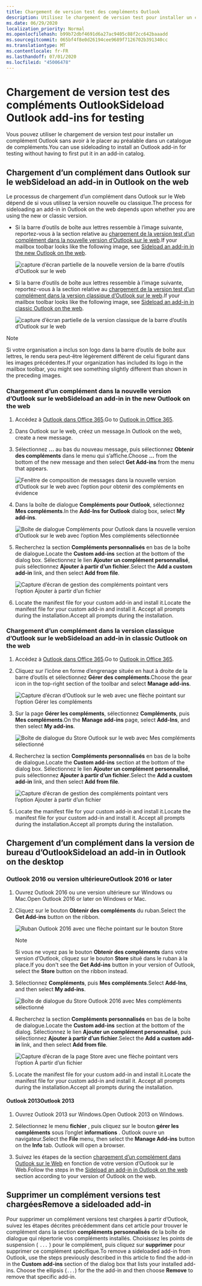 ```yaml
---
title: Chargement de version test des compléments Outlook
description: Utilisez le chargement de version test pour installer un complément Outlook sans avoir à le placer au préalable dans un catalogue de compléments.
ms.date: 06/29/2020
localization_priority: Normal
ms.openlocfilehash: b99b72dbf4691d6a27ac9405c88f2cc642baaadd
ms.sourcegitcommit: 065bf4f8e0d26194cee9689f7126702b391340cc
ms.translationtype: MT
ms.contentlocale: fr-FR
ms.lasthandoff: 07/01/2020
ms.locfileid: "45006478"
---
```

# <a name="sideload-outlook-add-ins-for-testing"></a><span data-ttu-id="eb431-103">Chargement de version test des compléments Outlook</span><span class="sxs-lookup"><span data-stu-id="eb431-103">Sideload Outlook add-ins for testing</span></span>

<span data-ttu-id="eb431-104">Vous pouvez utiliser le chargement de version test pour installer un complément Outlook sans avoir à le placer au préalable dans un catalogue de compléments.</span><span class="sxs-lookup"><span data-stu-id="eb431-104">You can use sideloading to install an Outlook add-in for testing without having to first put it in an add-in catalog.</span></span>

## <a name="sideload-an-add-in-in-outlook-on-the-web"></a><span data-ttu-id="eb431-105">Chargement d’un complément dans Outlook sur le web</span><span class="sxs-lookup"><span data-stu-id="eb431-105">Sideload an add-in in Outlook on the web</span></span>

<span data-ttu-id="eb431-106">Le processus de chargement d’un complément dans Outlook sur le Web dépend de si vous utilisez la version nouvelle ou classique.</span><span class="sxs-lookup"><span data-stu-id="eb431-106">The process for sideloading an add-in in Outlook on the web depends upon whether you are using the new or classic version.</span></span>

- <span data-ttu-id="eb431-107">Si la barre d’outils de boîte aux lettres ressemble à l’image suivante, reportez-vous à la section relative au [chargement de la version test d’un complément dans la nouvelle version d’Outlook sur le web](#sideload-an-add-in-in-the-new-outlook-on-the-web).</span><span class="sxs-lookup"><span data-stu-id="eb431-107">If your mailbox toolbar looks like the following image, see [Sideload an add-in in the new Outlook on the web](#sideload-an-add-in-in-the-new-outlook-on-the-web).</span></span>

    ![capture d’écran partielle de la nouvelle version de la barre d’outils d’Outlook sur le web](../images/outlook-on-the-web-new-toolbar.png)

- <span data-ttu-id="eb431-109">Si la barre d’outils de boîte aux lettres ressemble à l’image suivante, reportez-vous à la section relative au [chargement de la version test d’un complément dans la version classique d’Outlook sur le web](#sideload-an-add-in-in-classic-outlook-on-the-web).</span><span class="sxs-lookup"><span data-stu-id="eb431-109">If your mailbox toolbar looks like the following image, see [Sideload an add-in in classic Outlook on the web](#sideload-an-add-in-in-classic-outlook-on-the-web).</span></span>

    ![capture d’écran partielle de la version classique de la barre d’outils d’Outlook sur le web](../images/outlook-on-the-web-classic-toolbar.png)

> [!NOTE]
> <span data-ttu-id="eb431-111">Si votre organisation a inclus son logo dans la barre d’outils de boîte aux lettres, le rendu sera peut-être légèrement différent de celui figurant dans les images précédentes.</span><span class="sxs-lookup"><span data-stu-id="eb431-111">If your organization has included its logo in the mailbox toolbar, you might see something slightly different than shown in the preceding images.</span></span>

### <a name="sideload-an-add-in-in-the-new-outlook-on-the-web"></a><span data-ttu-id="eb431-112">Chargement d’un complément dans la nouvelle version d’Outlook sur le web</span><span class="sxs-lookup"><span data-stu-id="eb431-112">Sideload an add-in in the new Outlook on the web</span></span>

1. <span data-ttu-id="eb431-113">Accédez à [Outlook dans Office 365](https://outlook.office.com).</span><span class="sxs-lookup"><span data-stu-id="eb431-113">Go to [Outlook in Office 365](https://outlook.office.com).</span></span>

1. <span data-ttu-id="eb431-114">Dans Outlook sur le web, créez un message.</span><span class="sxs-lookup"><span data-stu-id="eb431-114">In Outlook on the web, create a new message.</span></span>

1. <span data-ttu-id="eb431-115">Sélectionnez **...** au bas du nouveau message, puis sélectionnez **Obtenir des compléments** dans le menu qui s’affiche.</span><span class="sxs-lookup"><span data-stu-id="eb431-115">Choose **...** from the bottom of the new message and then select **Get Add-ins** from the menu that appears.</span></span>

    ![Fenêtre de composition de messages dans la nouvelle version d’Outlook sur le web avec l’option pour obtenir des compléments en évidence](../images/outlook-on-the-web-new-get-add-ins.png)

1. <span data-ttu-id="eb431-117">Dans la boîte de dialogue **Compléments pour Outlook**, sélectionnez **Mes compléments**.</span><span class="sxs-lookup"><span data-stu-id="eb431-117">In the **Add-Ins for Outlook** dialog box, select **My add-ins**.</span></span>

    ![Boîte de dialogue Compléments pour Outlook dans la nouvelle version d’Outlook sur le web avec l’option Mes compléments sélectionnée](../images/outlook-on-the-web-new-my-add-ins.png)

1. <span data-ttu-id="eb431-119">Recherchez la section **Compléments personnalisés** en bas de la boîte de dialogue.</span><span class="sxs-lookup"><span data-stu-id="eb431-119">Locate the **Custom add-ins** section at the bottom of the dialog box.</span></span> <span data-ttu-id="eb431-120">Sélectionnez le lien **Ajouter un complément personnalisé**, puis sélectionnez **Ajouter à partir d’un fichier**.</span><span class="sxs-lookup"><span data-stu-id="eb431-120">Select the **Add a custom add-in** link, and then select **Add from file**.</span></span>

    ![Capture d’écran de gestion des compléments pointant vers l’option Ajouter à partir d’un fichier](../images/outlook-sideload-desktop-add-from-file.png)

1. <span data-ttu-id="eb431-122">Locate the manifest file for your custom add-in and install it.</span><span class="sxs-lookup"><span data-stu-id="eb431-122">Locate the manifest file for your custom add-in and install it.</span></span> <span data-ttu-id="eb431-123">Accept all prompts during the installation.</span><span class="sxs-lookup"><span data-stu-id="eb431-123">Accept all prompts during the installation.</span></span>

### <a name="sideload-an-add-in-in-classic-outlook-on-the-web"></a><span data-ttu-id="eb431-124">Chargement d’un complément dans la version classique d’Outlook sur le web</span><span class="sxs-lookup"><span data-stu-id="eb431-124">Sideload an add-in in classic Outlook on the web</span></span>

1. <span data-ttu-id="eb431-125">Accédez à [Outlook dans Office 365](https://outlook.office.com).</span><span class="sxs-lookup"><span data-stu-id="eb431-125">Go to [Outlook in Office 365](https://outlook.office.com).</span></span>

1. <span data-ttu-id="eb431-126">Cliquez sur l’icône en forme d’engrenage située en haut à droite de la barre d’outils et sélectionnez **Gérer des compléments**.</span><span class="sxs-lookup"><span data-stu-id="eb431-126">Choose the gear icon in the top-right section of the toolbar and select **Manage add-ins**.</span></span>

    ![Capture d’écran d’Outlook sur le web avec une flèche pointant sur l’option Gérer les compléments](../images/outlook-sideload-web-manage-integrations.png)

1. <span data-ttu-id="eb431-128">Sur la page **Gérer les compléments**, sélectionnez **Compléments**, puis **Mes compléments**.</span><span class="sxs-lookup"><span data-stu-id="eb431-128">On the **Manage add-ins** page, select **Add-Ins**, and then select **My add-ins**.</span></span>

    ![Boîte de dialogue du Store Outlook sur le web avec Mes compléments sélectionné](../images/outlook-sideload-store-select-add-ins.png)

1. <span data-ttu-id="eb431-130">Recherchez la section **Compléments personnalisés** en bas de la boîte de dialogue.</span><span class="sxs-lookup"><span data-stu-id="eb431-130">Locate the **Custom add-ins** section at the bottom of the dialog box.</span></span> <span data-ttu-id="eb431-131">Sélectionnez le lien **Ajouter un complément personnalisé**, puis sélectionnez **Ajouter à partir d’un fichier**.</span><span class="sxs-lookup"><span data-stu-id="eb431-131">Select the **Add a custom add-in** link, and then select **Add from file**.</span></span>

    ![Capture d’écran de gestion des compléments pointant vers l’option Ajouter à partir d’un fichier](../images/outlook-sideload-desktop-add-from-file.png)

1. <span data-ttu-id="eb431-133">Locate the manifest file for your custom add-in and install it.</span><span class="sxs-lookup"><span data-stu-id="eb431-133">Locate the manifest file for your custom add-in and install it.</span></span> <span data-ttu-id="eb431-134">Accept all prompts during the installation.</span><span class="sxs-lookup"><span data-stu-id="eb431-134">Accept all prompts during the installation.</span></span>

## <a name="sideload-an-add-in-in-outlook-on-the-desktop"></a><span data-ttu-id="eb431-135">Chargement d’un complément dans la version de bureau d’Outlook</span><span class="sxs-lookup"><span data-stu-id="eb431-135">Sideload an add-in in Outlook on the desktop</span></span>

### <a name="outlook-2016-or-later"></a><span data-ttu-id="eb431-136">Outlook 2016 ou version ultérieure</span><span class="sxs-lookup"><span data-stu-id="eb431-136">Outlook 2016 or later</span></span>

1. <span data-ttu-id="eb431-137">Ouvrez Outlook 2016 ou une version ultérieure sur Windows ou Mac.</span><span class="sxs-lookup"><span data-stu-id="eb431-137">Open Outlook 2016 or later on Windows or Mac.</span></span>

1. <span data-ttu-id="eb431-138">Cliquez sur le bouton **Obtenir des compléments** du ruban.</span><span class="sxs-lookup"><span data-stu-id="eb431-138">Select the **Get Add-ins** button on the ribbon.</span></span>

    ![Ruban Outlook 2016 avec une flèche pointant sur le bouton Store](../images/outlook-sideload-desktop-store.png)

    > [!NOTE]
    > <span data-ttu-id="eb431-140">Si vous ne voyez pas le bouton **Obtenir des compléments** dans votre version d’Outlook, cliquez sur le bouton **Store** situé dans le ruban à la place.</span><span class="sxs-lookup"><span data-stu-id="eb431-140">If you don't see the **Get Add-ins** button in your version of Outlook, select the **Store** button on the ribbon instead.</span></span>

1. <span data-ttu-id="eb431-141">Sélectionnez **Compléments**, puis **Mes compléments**.</span><span class="sxs-lookup"><span data-stu-id="eb431-141">Select **Add-Ins**, and then select **My add-ins**.</span></span>

    ![Boîte de dialogue du Store Outlook 2016 avec Mes compléments sélectionné](../images/outlook-sideload-store-select-add-ins.png)

1. <span data-ttu-id="eb431-143">Recherchez la section **Compléments personnalisés** en bas de la boîte de dialogue.</span><span class="sxs-lookup"><span data-stu-id="eb431-143">Locate the **Custom add-ins** section at the bottom of the dialog.</span></span> <span data-ttu-id="eb431-144">Sélectionnez le lien **Ajouter un complément personnalisé**, puis sélectionnez **Ajouter à partir d’un fichier**.</span><span class="sxs-lookup"><span data-stu-id="eb431-144">Select the **Add a custom add-in** link, and then select **Add from file**.</span></span>

    ![Capture d’écran de la page Store avec une flèche pointant vers l’option À partir d’un fichier](../images/outlook-sideload-desktop-add-from-file.png)

1. <span data-ttu-id="eb431-146">Locate the manifest file for your custom add-in and install it.</span><span class="sxs-lookup"><span data-stu-id="eb431-146">Locate the manifest file for your custom add-in and install it.</span></span> <span data-ttu-id="eb431-147">Accept all prompts during the installation.</span><span class="sxs-lookup"><span data-stu-id="eb431-147">Accept all prompts during the installation.</span></span>

#### <a name="outlook-2013"></a><span data-ttu-id="eb431-148">Outlook 2013</span><span class="sxs-lookup"><span data-stu-id="eb431-148">Outlook 2013</span></span>

1. <span data-ttu-id="eb431-149">Ouvrez Outlook 2013 sur Windows.</span><span class="sxs-lookup"><span data-stu-id="eb431-149">Open Outlook 2013 on Windows.</span></span>

1. <span data-ttu-id="eb431-150">Sélectionnez le menu **fichier** , puis cliquez sur le bouton **gérer les compléments** sous l’onglet **informations** . Outlook ouvre un navigateur.</span><span class="sxs-lookup"><span data-stu-id="eb431-150">Select the **File** menu, then select the **Manage Add-ins** button on the **Info** tab. Outlook will open a browser.</span></span>

1. <span data-ttu-id="eb431-151">Suivez les étapes de la section [chargement d’un complément dans Outlook sur le Web](#sideload-an-add-in-in-outlook-on-the-web) en fonction de votre version d’Outlook sur le Web.</span><span class="sxs-lookup"><span data-stu-id="eb431-151">Follow the steps in the [Sideload an add-in in Outlook on the web](#sideload-an-add-in-in-outlook-on-the-web) section according to your version of Outlook on the web.</span></span>

## <a name="remove-a-sideloaded-add-in"></a><span data-ttu-id="eb431-152">Supprimer un complément versions test chargées</span><span class="sxs-lookup"><span data-stu-id="eb431-152">Remove a sideloaded add-in</span></span>

<span data-ttu-id="eb431-153">Pour supprimer un complément versions test chargées à partir d’Outlook, suivez les étapes décrites précédemment dans cet article pour trouver le complément dans la section **compléments personnalisés** de la boîte de dialogue qui répertorie vos compléments installés. Choisissez les points de suspension ( `...` ) pour le complément, puis cliquez sur **supprimer** pour supprimer ce complément spécifique.</span><span class="sxs-lookup"><span data-stu-id="eb431-153">To remove a sideloaded add-in from Outlook, use the steps previously described in this article to find the add-in in the **Custom add-ins** section of the dialog box that lists your installed add-ins. Choose the ellipsis (`...`) for the the add-in and then choose **Remove** to remove that specific add-in.</span></span>